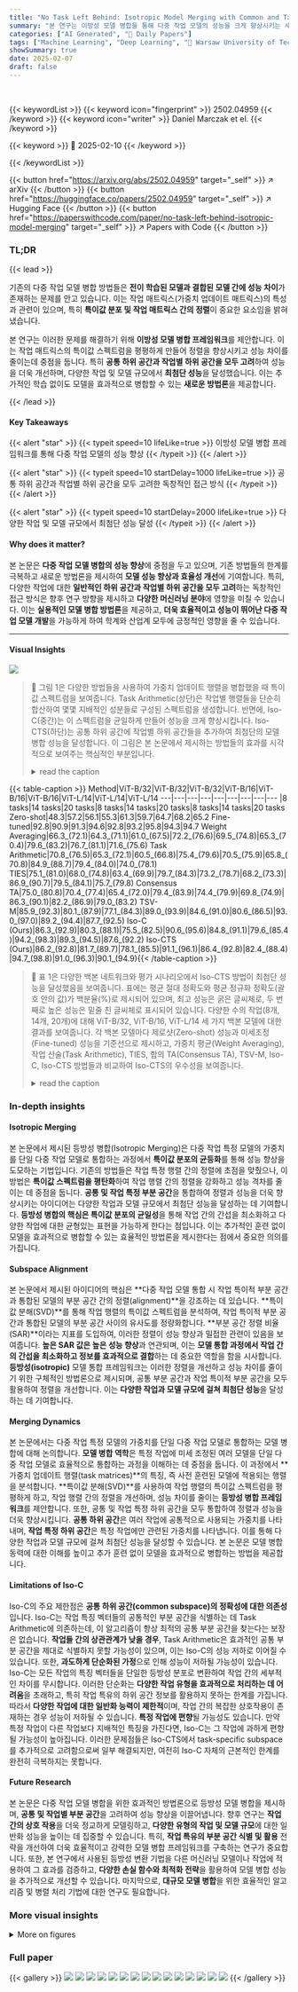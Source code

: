 ```yaml
---
title: "No Task Left Behind: Isotropic Model Merging with Common and Task-Specific Subspaces"
summary: "본 연구는 이방성 모델 병합을 통해 다중 작업 모델의 성능을 크게 향상시키는 새로운 프레임워크를 제시합니다."
categories: ["AI Generated", "🤗 Daily Papers"]
tags: ["Machine Learning", "Deep Learning", "🏢 Warsaw University of Technology, Poland",]
showSummary: true
date: 2025-02-07
draft: false
---
```


<br>

{{< keywordList >}}
{{< keyword icon="fingerprint" >}} 2502.04959 {{< /keyword >}}
{{< keyword icon="writer" >}} Daniel Marczak et el. {{< /keyword >}}
 
{{< keyword >}} 🤗 2025-02-10 {{< /keyword >}}
 
{{< /keywordList >}}

{{< button href="https://arxiv.org/abs/2502.04959" target="_self" >}}
↗ arXiv
{{< /button >}}
{{< button href="https://huggingface.co/papers/2502.04959" target="_self" >}}
↗ Hugging Face
{{< /button >}}
{{< button href="https://paperswithcode.com/paper/no-task-left-behind-isotropic-model-merging" target="_self" >}}
↗ Papers with Code
{{< /button >}}




### TL;DR


{{< lead >}}

기존의 다중 작업 모델 병합 방법들은 **전이 학습된 모델과 결합된 모델 간에 성능 차이**가 존재하는 문제를 안고 있습니다. 이는 작업 매트릭스(가중치 업데이트 매트릭스)의 특성과 관련이 있으며, 특히 **특이값 분포 및 작업 매트릭스 간의 정렬**이 중요한 요소임을 밝혀냈습니다. 

본 연구는 이러한 문제를 해결하기 위해 **이방성 모델 병합 프레임워크**를 제안합니다. 이는 작업 매트릭스의 특이값 스펙트럼을 평평하게 만들어 정렬을 향상시키고 성능 차이를 줄이는데 중점을 둡니다. 특히 **공통 하위 공간과 작업별 하위 공간을 모두 고려**하여 성능을 더욱 개선하며, 다양한 작업 및 모델 규모에서 **최첨단 성능**을 달성했습니다. 이는 추가적인 학습 없이도 모델을 효과적으로 병합할 수 있는 **새로운 방법론**을 제공합니다.

{{< /lead >}}


#### Key Takeaways

{{< alert "star" >}}
{{< typeit speed=10 lifeLike=true >}} 이방성 모델 병합 프레임워크를 통해 다중 작업 모델의 성능 향상 {{< /typeit >}}
{{< /alert >}}

{{< alert "star" >}}
{{< typeit speed=10 startDelay=1000 lifeLike=true >}} 공통 하위 공간과 작업별 하위 공간을 모두 고려한 독창적인 접근 방식 {{< /typeit >}}
{{< /alert >}}

{{< alert "star" >}}
{{< typeit speed=10 startDelay=2000 lifeLike=true >}} 다양한 작업 및 모델 규모에서 최첨단 성능 달성 {{< /typeit >}}
{{< /alert >}}

#### Why does it matter?
본 논문은 **다중 작업 모델 병합의 성능 향상**에 중점을 두고 있으며, 기존 방법들의 한계를 극복하고 새로운 방법론을 제시하여 **모델 성능 향상과 효율성 개선**에 기여합니다. 특히, 다양한 작업에 대한 **일반적인 하위 공간과 작업별 하위 공간을 모두 고려**하는 독창적인 접근 방식은 향후 연구 방향을 제시하고 **다양한 머신러닝 분야**에 영향을 미칠 수 있습니다. 이는 **실용적인 모델 병합 방법론**을 제공하고, **더욱 효율적이고 성능이 뛰어난 다중 작업 모델 개발**을 가능하게 하여 학계와 산업계 모두에 긍정적인 영향을 줄 수 있습니다.

------
#### Visual Insights



![](https://arxiv.org/html/2502.04959/extracted/6186460/figs/iso-teaser.png)

> 🔼 그림 1은 다양한 방법들을 사용하여 가중치 업데이트 행렬을 병합했을 때 특이값 스펙트럼을 보여줍니다.  Task Arithmetic(상단)은 작업별 행렬들을 단순히 합산하여 몇몇 지배적인 성분들로 구성된 스펙트럼을 생성합니다. 반면에, Iso-C(중간)는 이 스펙트럼을 균일하게 만들어 성능을 크게 향상시킵니다.  Iso-CTS(하단)는 공통 하위 공간에 작업별 하위 공간들을 추가하여 최첨단의 모델 병합 성능을 달성합니다. 이 그림은 본 논문에서 제시하는 방법들의 효과를 시각적으로 보여주는 핵심적인 부분입니다.
> <details>
> <summary>read the caption</summary>
> Figure 1: Spectrum of singular values for a single layer weight update matrix obtained by merging using Task Arithmetic (top) compared to our approaches: Iso-C (middle) and Iso-CTS (bottom). Task Arithmetic sums the task-specific matrices, which result in a spectrum with a few dominant components. Iso-C instead replaces this spectrum with a uniform one, which results in significant performance improvement. Iso-CTS enhances the common subspace with task-specific subspaces and yields state-of-the-art model merging performance.
> </details>





{{< table-caption >}}
Method|ViT-B/32|ViT-B/32|ViT-B/32|ViT-B/16|ViT-B/16|ViT-B/16|ViT-L/14|ViT-L/14|ViT-L/14
---|---|---|---|---|---|---|---|---
|8 tasks|14 tasks|20 tasks|8 tasks|14 tasks|20 tasks|8 tasks|14 tasks|20 tasks
Zero-shot|48.3|57.2|56.1|55.3|61.3|59.7|64.7|68.2|65.2
Fine-tuned|92.8|90.9|91.3|94.6|92.8|93.2|95.8|94.3|94.7
Weight Averaging|66.3_(72.1)|64.3_(71.1)|61.0_(67.5)|72.2_(76.6)|69.5_(74.8)|65.3_(70.4)|79.6_(83.2)|76.7_(81.1)|71.6_(75.6)
Task Arithmetic|70.8_(76.5)|65.3_(72.1)|60.5_(66.8)|75.4_(79.6)|70.5_(75.9)|65.8_(70.8)|84.9_(88.7)|79.4_(84.0)|74.0_(78.1)
TIES|75.1_(81.0)|68.0_(74.8)|63.4_(69.9)|79.7_(84.3)|73.2_(78.7)|68.2_(73.3)|86.9_(90.7)|79.5_(84.1)|75.7_(79.8)
Consensus TA|75.0_(80.8)|70.4_(77.4)|65.4_(72.0)|79.4_(83.9)|74.4_(79.9)|69.8_(74.9)|86.3_(90.1)|82.2_(86.9)|79.0_(83.2)
TSV-M|85.9_(92.3)|80.1_(87.9)|77.1_(84.3)|89.0_(93.9)|84.6_(91.0)|80.6_(86.5)|93.0_(97.0)|89.2_(94.4)|87.7_(92.5)
Iso-C (Ours)|86.3_(92.9)|80.3_(88.1)|75.5_(82.5)|90.6_(95.6)|84.8_(91.1)|79.6_(85.4)|94.2_(98.3)|89.3_(94.5)|87.6_(92.2)
Iso-CTS (Ours)|86.2_(92.8)|81.7_(89.7)|78.1_(85.5)|91.1_(96.1)|86.4_(92.8)|82.4_(88.4)|94.7_(98.8)|91.0_(96.3)|90.1_(94.9){{< /table-caption >}}

> 🔼 표 1은 다양한 백본 네트워크와 평가 시나리오에서 Iso-CTS 방법이 최첨단 성능을 달성했음을 보여줍니다. 표에는 평균 절대 정확도와 평균 정규화 정확도(괄호 안의 값)가 백분율(%)로 제시되어 있으며, 최고 성능은 굵은 글씨체로, 두 번째로 높은 성능은 밑줄 친 글씨체로 표시되어 있습니다.  다양한 수의 작업(8개, 14개, 20개)에 대해 ViT-B/32, ViT-B/16, ViT-L/14 세 가지 백본 모델에 대한 결과를 보여줍니다. 각 백본 모델마다 제로샷(Zero-shot) 성능과 미세조정(Fine-tuned) 성능을 기준선으로 제시하고, 가중치 평균(Weight Averaging), 작업 산술(Task Arithmetic), TIES, 합의 TA(Consensus TA), TSV-M, Iso-C, Iso-CTS 방법들과 비교하여 Iso-CTS의 우수성을 보여줍니다.
> <details>
> <summary>read the caption</summary>
> Table 1: Iso-CTS achieves state-of-the-art performance for all backbones on all evaluated scenarios. We present average absolute accuracy and average normalized accuracy (in subscript) in %percent\%%. The best method in bold and the second-best underlined.
> </details>





### In-depth insights


#### Isotropic Merging
본 논문에서 제시된 등방성 병합(Isotropic Merging)은 다중 작업 특정 모델의 가중치를 단일 다중 작업 모델로 통합하는 과정에서 **특이값 분포의 균등화**를 통해 성능 향상을 도모하는 기법입니다. 기존의 방법들은 작업 특정 행렬 간의 정렬에 초점을 맞췄으나, 이 방법은 **특이값 스펙트럼을 평탄화**하여 작업 행렬 간의 정렬을 강화하고 성능 격차를 줄이는 데 중점을 둡니다.  **공통 및 작업 특정 부분 공간**을 통합하여 정렬과 성능을 더욱 향상시키는 아이디어는 다양한 작업과 모델 규모에서 최첨단 성능을 달성하는 데 기여합니다.  **등방성 병합의 핵심은 특이값 분포의 균일성**을 통해 작업 간의 간섭을 최소화하고 다양한 작업에 대한 균형있는 표현을 가능하게 한다는 점입니다. 이는 추가적인 훈련 없이 모델을 효과적으로 병합할 수 있는 효율적인 방법론을 제시한다는 점에서 중요한 의의를 가집니다.

#### Subspace Alignment
본 논문에서 제시된 아이디어의 핵심은 **다중 작업 모델 통합 시 작업 특이적 부분 공간과 통합된 모델의 부분 공간 간의 정렬(alignment)**을 강조하는 데 있습니다.  **특이값 분해(SVD)**를 통해 작업 행렬의 특이값 스펙트럼을 분석하여, 작업 특이적 부분 공간과 통합된 모델의 부분 공간 사이의 유사도를 정량화합니다.  **부분 공간 정렬 비율(SAR)**이라는 지표를 도입하여,  이러한 정렬이 성능 향상과 밀접한 관련이 있음을 보여줍니다.  **높은 SAR 값은 높은 성능 향상**과 연관되며, 이는 **모델 통합 과정에서 작업 간의 간섭을 최소화하고 정보를 효과적으로 결합**하는 데 중요한 역할을 함을 시사합니다.  **등방성(isotropic)** 모델 통합 프레임워크는 이러한 정렬을 개선하고 성능 차이를 줄이기 위한 구체적인 방법론으로 제시되며,  공통 부분 공간과 작업 특이적 부분 공간을 모두 활용하여 정렬을 개선합니다. 이는 **다양한 작업과 모델 규모에 걸쳐 최첨단 성능**을 달성하는 데 기여합니다.

#### Merging Dynamics
본 논문에서는 다중 작업 특정 모델의 가중치를 단일 다중 작업 모델로 통합하는 모델 병합에 대해 논의합니다. **모델 병합 역학**은 특정 작업에 미세 조정된 여러 모델을 단일 다중 작업 모델로 효율적으로 통합하는 과정을 이해하는 데 중점을 둡니다. 이 과정에서 **가중치 업데이트 행렬(task matrices)**의 특징, 즉 사전 훈련된 모델에 적용되는 행렬을 분석합니다.  **특이값 분해(SVD)**를 사용하여 작업 행렬의 특이값 스펙트럼을 평평하게 하고, 작업 행렬 간의 정렬을 개선하며, 성능 차이를 줄이는 **등방성 병합 프레임워크**를 제안합니다. 또한, 공통 및 작업 특정 하위 공간을 모두 통합하여 정렬과 성능을 더욱 향상시킵니다.  **공통 하위 공간**은 여러 작업에 공통적으로 사용되는 가중치를 나타내며, **작업 특정 하위 공간**은 특정 작업에만 관련된 가중치를 나타냅니다. 이를 통해 다양한 작업과 모델 규모에 걸쳐 최첨단 성능을 달성할 수 있습니다. 본 논문은 모델 병합 동력에 대한 이해를 높이고 추가 훈련 없이 모델을 효과적으로 병합하는 방법을 제공합니다.

#### Limitations of Iso-C
Iso-C의 주요 제한점은 **공통 하위 공간(common subspace)의 정확성에 대한 의존성**입니다.  Iso-C는 작업 특징 벡터들의 공통적인 부분 공간을 식별하는 데 Task Arithmetic에 의존하는데, 이 알고리즘이 항상 최적의 공통 부분 공간을 찾는다는 보장은 없습니다. **작업들 간의 상관관계가 낮을 경우**, Task Arithmetic은 효과적인 공통 부분 공간을 제대로 식별하지 못할 가능성이 있으며, 이는 Iso-C의 성능 저하로 이어질 수 있습니다.  또한, **과도하게 단순화된 가정**으로 인해 성능이 저하될 가능성이 있습니다. Iso-C는 모든 작업의 특징 벡터들을 단일한 등방성 분포로 변환하여 작업 간의 세부적인 차이를 무시합니다. 이러한 단순화는 **다양한 작업 유형을 효과적으로 처리하는 데 어려움**을 초래하고,  특히 작업 특유의 하위 공간 정보를 활용하지 못하는 한계를 가집니다. 따라서 **다양한 작업에 대한 일반화 능력이 제한적**이며, 작업 간의 복잡한 상호작용이 존재하는 경우 성능이 저하될 수 있습니다.  **특정 작업에 편향**될 가능성도 있습니다. 만약 특정 작업이 다른 작업보다 지배적인 특징을 가진다면, Iso-C는 그 작업에 과하게 편향될 가능성이 높아집니다. 이러한 문제점들은 Iso-CTS에서 task-specific subspace를 추가적으로 고려함으로써 일부 해결되지만, 여전히 Iso-C 자체의 근본적인 한계를 완전히 극복하지는 못합니다.

#### Future Research
본 논문은 다중 작업 모델 병합을 위한 효과적인 방법론으로 등방성 모델 병합을 제시하며, **공통 및 작업별 부분 공간**을 고려하여 성능 향상을 이끌어냅니다.  향후 연구는 **작업 간의 상호 작용**을 더욱 정교하게 모델링하고, **다양한 유형의 작업 및 모델 규모**에 대한 일반화 성능을 높이는 데 집중할 수 있습니다.  특히, **작업 특유의 부분 공간 식별 및 활용** 전략을 개선하여 더욱 효율적이고 강력한 모델 병합 프레임워크를 구축하는 연구가 중요합니다.  또한, 본 연구에서 사용된 등방성 변환 기법을 다른 머신러닝 모델이나 작업에 적용하여 그 효과를 검증하고, **다양한 손실 함수와 최적화 전략**을 활용하여 모델 병합 성능을 추가적으로 개선할 수 있습니다.  마지막으로, **대규모 모델 병합**을 위한 효율적인 알고리즘 및 병렬 처리 기법에 대한 연구도 필요합니다.


### More visual insights

<details>
<summary>More on figures
</summary>


![](https://arxiv.org/html/2502.04959/x1.png)

> 🔼 이 그림은 서로 다른 작업에 대해 미세 조정된 모델의 가중치 업데이트 행렬(task matrix) 간의 유사성을 보여줍니다. 각 task vector는 미세 조정된 모델과 사전 훈련된 모델 간의 차이를 나타냅니다. 그림은 task vector들 간의 코사인 유사도를 시각화하여, 작업 간의 상관 관계를 보여줍니다. 높은 코사인 유사도는 작업 간의 높은 상관 관계를 나타내고, 낮은 유사도는 낮은 상관 관계를 나타냅니다. 이는 모델 병합의 성능에 영향을 미치는 요소를 이해하는 데 도움이 됩니다.
> <details>
> <summary>read the caption</summary>
> (a) Cosine similarity between pairs of task vectors.
> </details>



![](https://arxiv.org/html/2502.04959/x2.png)

> 🔼 그림 (b)는 각 과업에 대한 과업 벡터와 병합된 모델 벡터 간의 코사인 유사도와 정규화된 정확도 향상(NAI) 간의 관계를 보여줍니다.  즉, 각 과업에 대해 개별적으로 학습된 모델과 병합된 모델의 가중치 벡터를 비교하여 얼마나 유사한지를 코사인 유사도로 측정하고, 이 유사도와 병합을 통해 얻은 성능 향상(NAI)이 어떤 관계를 갖는지 보여줍니다. 이는 과업 벡터 간의 유사성이 병합된 모델의 성능에 미치는 영향을 분석하기 위해 사용되었습니다.
> <details>
> <summary>read the caption</summary>
> (b) NAI vs cosine similarity between task and merged vectors.
> </details>



![](https://arxiv.org/html/2502.04959/x3.png)

> 🔼 그림 2는 두 가지 주요 내용을 보여줍니다. (a)는 여러 과제에 대한 작업 벡터들이 서로 직교(orthogonal)에 가깝다는 것을 보여주는 도표입니다. 이는 각 과제가 서로 다른 가중치 업데이트를 적용받기 때문에 발생하는 현상으로, 모델 병합 시 과제 간 간섭을 최소화하는 데 도움이 될 수 있습니다. (b)는 정규화된 정확도 향상(NAI)이 크게 다른 모델들이 서로 매우 가까운 코사인 유사도를 보이는 것을 보여줍니다. 이는 코사인 유사도와 NAI 간의 상관관계가 낮다는 것을 시사하며, 모델 병합의 성능을 예측하는 데 코사인 유사도만으로는 부족함을 보여줍니다.
> <details>
> <summary>read the caption</summary>
> Figure 2: (a) Tasks vectors are typically close to orthogonal to each other. (b) Models with very different normalized accuracy improvements (NAI) exhibit very close cosine similarities, and the correlation between cosine similarity and NAI is low.
> </details>



![](https://arxiv.org/html/2502.04959/x4.png)

> 🔼 그림 3(a)는 평균 부분 공간 정렬 비율(SARavg)에 따른 정규화된 정확도 향상(NAI)을 보여줍니다.  SARavg는 여러 개의 작업에 대해 병합된 모델과 각 작업별 모델 간의 부분 공간 유사성을 측정한 지표입니다. 이 그래프는 SARavg가 높을수록 NAI도 높아짐을 보여주어, 병합된 모델과 개별 작업 모델 간의 부분 공간 정렬이 높을수록 성능 향상이 크다는 것을 시사합니다.
> <details>
> <summary>read the caption</summary>
> (a) Normalized Accuracy Improvement (NAI) vs. Average Subspace Alignment Ratio (SARavgsubscriptSARavg\text{SAR}_{\text{avg}}SAR start_POSTSUBSCRIPT avg end_POSTSUBSCRIPT).
> </details>



![](https://arxiv.org/html/2502.04959/x5.png)

> 🔼 그림 (b)는 서로 다른 작업 벡터 쌍 간의 평균 부분 공간 정렬 비율(SARavg)을 보여줍니다.  SARavg는 각 작업에 대한 작업 행렬의 주요 특이값 벡터에 의해 형성된 부분 공간 간의 유사성을 측정하는 지표입니다.  값이 높을수록 작업 간의 유사성이 높고, 모델 병합 성능이 좋을 가능성이 높음을 시사합니다. 이 그림은 다양한 작업들 간의 유사성을 시각적으로 보여주어,  모델 병합 전략을 이해하는 데 도움을 줍니다. 특히, 서로 유사한 작업들의 그룹을 확인하고, 이러한 유사성이 모델 병합 성능에 미치는 영향을 분석하는 데 유용합니다.
> <details>
> <summary>read the caption</summary>
> (b) Average Subspace Alignment Ratios (SARavgsubscriptSARavg\text{SAR}_{\text{avg}}SAR start_POSTSUBSCRIPT avg end_POSTSUBSCRIPT) between pairs of task vectors.
> </details>



![](https://arxiv.org/html/2502.04959/x6.png)

> 🔼 그림 3은 두 가지 주요 내용을 보여줍니다. (a)는 작업 특이성 매트릭스와 병합된 모델의 부분 공간 정렬 비율(SARavg) 간의 강한 상관 관계를 보여줍니다. 피어슨 상관 계수는 0.88로 매우 높은 상관 관계를 나타냅니다. (b)는 MNIST, SVHN, GTSRB와 같은 특정 작업 그룹들이 서로 높은 정렬을 보이는 반면, DTD, Cars, SUN397과 같은 다른 작업 그룹들은 서로 낮은 정렬을 보이는 것을 보여줍니다.  (a)와 (b)를 비교해 보면, 상호 높은 정렬을 보이는 데이터셋은 병합된 모델과의 정렬도 높고, 따라서 성능도 좋게 나타납니다. 반대로 상호 낮은 정렬을 보이는 데이터셋은 병합된 모델과의 정렬이 낮고 성능도 좋지 않습니다.  즉, 이 그림은 작업 간의 유사성과 병합 모델의 성능 간의 관계를 시각적으로 보여주는 것입니다.
> <details>
> <summary>read the caption</summary>
> Figure 3:  (a) NAI strongly correlates with SARavgsubscriptSARavg\text{SAR}_{\text{avg}}SAR start_POSTSUBSCRIPT avg end_POSTSUBSCRIPT (Pearson correlation coefficient ρT⁢A=0.88subscript𝜌𝑇𝐴0.88\rho_{TA}=0.88italic_ρ start_POSTSUBSCRIPT italic_T italic_A end_POSTSUBSCRIPT = 0.88). (b) Note the groups of highly aligned tasks such as {MNIST, SVHN, GTSRB} and {EuroSAT, RESISC45}. By comparing (b) and (a), the mutually aligned datasets exhibit higher alignment with the merged model and consequently achieve good performance. On the other hand, tasks with low mutual alignment, such as DTD, Cars, and SUN397, are less aligned with the merged model and achieve poor performance.
> </details>



![](https://arxiv.org/html/2502.04959/x7.png)

> 🔼 이 그림은 보간 계수 β(베타) 값의 변화에 따른 특이값 스펙트럼을 보여줍니다.  β 값이 0일 때는 Task Arithmetic(TA)의 스펙트럼을, 1일 때는 Iso-C의 스펙트럼을 나타냅니다.  β 값이 변함에 따라 특이값 스펙트럼의 모양이 어떻게 변하는지, 특히 스펙트럼의 왜도(skewness)가 어떻게 감소하는지 보여주는 것이 이 그림의 주요 목적입니다.  즉, Iso-C 방법이 Task Arithmetic에 비해 특이값 스펙트럼을 균일하게 만드는 효과를 시각적으로 보여줍니다.  이러한 스펙트럼의 변화는 모델의 성능 향상과 밀접하게 연관되어 있으며, 이후 내용에서 자세히 설명됩니다.
> <details>
> <summary>read the caption</summary>
> (a) Spectra of singular values for different values of interpolation coefficient (β𝛽\betaitalic_β).
> </details>



![](https://arxiv.org/html/2502.04959/x8.png)

> 🔼 이 그림은 보간 계수(β)에 따른 평균 부분 공간 정렬 비율(SARavg)을 보여줍니다.  SARavg는 결합된 모델과 각 작업별 모델 간의 부분 공간 유사성을 측정한 지표입니다.  β 값이 증가함에 따라(즉, Task Arithmetic에서 Iso-C로 이동함에 따라) SARavg가 어떻게 변하는지 보여주는 그래프입니다.  이는 모델 결합 방법의 성능에 미치는 영향을 분석하기 위해 사용됩니다.  β=0은 Task Arithmetic이고, β=1은 Iso-C를 나타냅니다.  β의 값 변화에 따른 SARavg의 변화를 통해, Iso-C 방법이 모델의 부분 공간 정렬을 얼마나 잘 개선하는지 확인할 수 있습니다.
> <details>
> <summary>read the caption</summary>
> (b) Average Subspace Alignment Ratio (SARavgsubscriptSARavg\text{SAR}_{\text{avg}}SAR start_POSTSUBSCRIPT avg end_POSTSUBSCRIPT) vs. interpolation coefficient (β𝛽\betaitalic_β).
> </details>



![](https://arxiv.org/html/2502.04959/x9.png)

> 🔼 그림 4 (c)는 보간 계수 β에 따른 정규화된 정확도 향상(NAI)을 보여줍니다.  β 값이 0일 때는 Task Arithmetic (TA)의 결과를, β 값이 1일 때는 Iso-C의 결과를 나타냅니다.  이 그래프는 β 값을 변화시키면서 단일값 스펙트럼을 변경하여 정확도 향상에 어떤 영향을 미치는지 보여줍니다.  β 값이 증가함에 따라(즉, Iso-C에 가까워짐에 따라) NAI가 증가하는 경향을 보여주며, 이는 Iso-C 방법이 정확도 향상에 효과적임을 시사합니다.
> <details>
> <summary>read the caption</summary>
> (c) Normalized Accuracy Improvement (NAI) vs. interpolation coefficient (β𝛽\betaitalic_β).
> </details>



![](https://arxiv.org/html/2502.04959/x10.png)

> 🔼 그림 4는 모델 통합에서 특이값 분해(SVD)의 역할을 보여줍니다. (a)는 Task Arithmetic(TA)의 특이값 분포(β=0)에서 Iso-C(β=1)의 특이값 분포로 보간하는 과정을 나타냅니다. Iso-C는 특이값 스펙트럼을 균일하게 만들어(isotropic), (6)식에서 정의된 보존된 성분(kM)의 수를 증가시켜, 모델 성능을 향상시킵니다. (b)는 각 작업별 모델과 통합 모델 간의 정렬이 SARavg로 측정되는 것을 보여줍니다. (c)는 정렬이 증가함에 따라 성능 또한 3.3절에서 조사된 두 속성 간의 강력한 상관 관계에 따라 예측된 대로 향상됨을 보여줍니다.
> <details>
> <summary>read the caption</summary>
> Figure 4:  (a) Interpolating from ΔTAsubscriptΔTA\Delta_{\text{TA}}roman_Δ start_POSTSUBSCRIPT TA end_POSTSUBSCRIPT (β=0𝛽0\beta=0italic_β = 0) towards ΔIso-CsubscriptΔIso-C\Delta_{\texttt{Iso-C}}roman_Δ start_POSTSUBSCRIPT Iso-C end_POSTSUBSCRIPT (β=1𝛽1\beta=1italic_β = 1) makes the spectrum of singular values of ΔMsubscriptΔ𝑀\Delta_{M}roman_Δ start_POSTSUBSCRIPT italic_M end_POSTSUBSCRIPT more uniform and increases the number of preserved components kMsubscript𝑘𝑀k_{M}italic_k start_POSTSUBSCRIPT italic_M end_POSTSUBSCRIPT (Eq. (6)) denoted by dashed lines. (b) This results in an increased alignment between each task-specific model and merged model measured by SARavgsubscriptSARavg\text{SAR}_{\text{avg}}SAR start_POSTSUBSCRIPT avg end_POSTSUBSCRIPT. (c) As alignment increases, the performance also improves as predicted based on the strong correlation between these two properties investigated in Section 3.3.
> </details>



![](https://arxiv.org/html/2502.04959/x11.png)

> 🔼 이 그림은 Iso-C 모델에서 상위 k개의 특이값 벡터(ΔTA에서 추출)를 유지하여 생성된 모델의 정규화된 정확도 향상(NAI)을 보여줍니다.  쉽게 말해,  Iso-C 방법에서 가장 중요한 부분만 사용했을 때 모델 성능이 어떻게 변하는지 보여주는 그래프입니다.  x축은 사용된 상위 특이값 벡터의 개수(k)를 나타내고, y축은 NAI 값을 나타냅니다.  이를 통해  Iso-C 모델의 성능에 중요하게 기여하는 주요 특이값 벡터를 파악할 수 있습니다.
> <details>
> <summary>read the caption</summary>
> (a) Normalized Accuracy Improvement (NAI) of a model created by retaining k𝑘kitalic_k components of Iso-C (associated with top-k𝑘kitalic_k singular vectors from ΔTAsubscriptΔTA\Delta_{\text{TA}}roman_Δ start_POSTSUBSCRIPT TA end_POSTSUBSCRIPT).
> </details>



![](https://arxiv.org/html/2502.04959/x12.png)

> 🔼 이 그림은 다양한 수의 작업에 대해 병합된 모델과 작업별 모델 간의 평균 부분 공간 정렬 비율 (SARavg)을 보여줍니다.  SARavg는 병합된 모델이 개별 작업 모델과 얼마나 잘 정렬되는지를 측정하는 지표입니다.  그림은 작업의 수가 증가함에 따라 SARavg가 어떻게 변하는지 보여주며, 이는 모델 병합의 성능에 대한 통찰력을 제공합니다. 높은 SARavg 값은 병합된 모델이 개별 작업을 잘 수행할 수 있음을 시사합니다.
> <details>
> <summary>read the caption</summary>
> (b) Average Subspace Alignment Ratios (SARavgsubscriptSARavg\text{SAR}_{\text{avg}}SAR start_POSTSUBSCRIPT avg end_POSTSUBSCRIPT) between merged and task-specific models for varying sets of tasks.
> </details>



![](https://arxiv.org/html/2502.04959/x13.png)

> 🔼 이 그림은 다양한 수의 작업 집합에 대해 병합된 모델의 정확도 분포를 보여줍니다.  다시 말해, 여러 개의 작업에 대해 개별적으로 미세 조정된 여러 모델을 단일 다중 작업 모델로 병합하는 다양한 방법들의 성능을 비교합니다.  그림은 작업 수가 증가함에 따라 병합된 모델의 정확도가 어떻게 변하는지 보여주는 통계적 분포를 나타냅니다. 이는 다양한 모델 병합 기법의 강점과 약점을 파악하는 데 도움을 줍니다.
> <details>
> <summary>read the caption</summary>
> (c) Distribution of accuracies of the merged models for varying sets of tasks.
> </details>



![](https://arxiv.org/html/2502.04959/x14.png)

> 🔼 그림 5는 Iso-C 모델과 Iso-CTS 모델의 성능에 대한 분석 결과를 보여줍니다. (a)는 ΔTA의 가장 작은 특이값에 해당하는 방향이 Iso-C 모델의 성능에 미치는 영향이 미미함을 보여줍니다. (b)는 Iso-CTS에서 추가된 작업별 방향이 공통 부분공간만 사용하는 Iso-C 모델에 비해 작업별 모델과 병합된 모델 간의 평균 부분공간 정렬 비율(SARavg)을 향상시킴을 보여줍니다. (c)는 정렬이 향상되면 Iso-C에 비해 Iso-CTS의 정확도가 높아짐을 보여줍니다.  즉, 작업 특이적 방향을 추가함으로써 모델 간의 정렬을 개선하여 성능을 향상시킬 수 있음을 시각적으로 보여주는 그림입니다.
> <details>
> <summary>read the caption</summary>
> Figure 5:  (a) The directions associated with the least significant singular values of ΔTAsubscriptΔTA\Delta_{\text{TA}}roman_Δ start_POSTSUBSCRIPT TA end_POSTSUBSCRIPT have a minor contribution to the performance of Iso-C model. (b) Task-specific directions introduced in Iso-CTS improve the Average Subspace Alignment Ratio (SARavgsubscriptSARavg\text{SAR}_{\text{avg}}SAR start_POSTSUBSCRIPT avg end_POSTSUBSCRIPT) between task-specific models and the merged model compared to Iso-C which uses only a common subspace. (c) Higher alignment translates to higher accuracy of Iso-CTS with respect to Iso-C.
> </details>



</details>






### Full paper

{{< gallery >}}
<img src="paper_images/1.png" class="grid-w50 md:grid-w33 xl:grid-w25" />
<img src="paper_images/2.png" class="grid-w50 md:grid-w33 xl:grid-w25" />
<img src="paper_images/3.png" class="grid-w50 md:grid-w33 xl:grid-w25" />
<img src="paper_images/4.png" class="grid-w50 md:grid-w33 xl:grid-w25" />
<img src="paper_images/5.png" class="grid-w50 md:grid-w33 xl:grid-w25" />
<img src="paper_images/6.png" class="grid-w50 md:grid-w33 xl:grid-w25" />
<img src="paper_images/7.png" class="grid-w50 md:grid-w33 xl:grid-w25" />
<img src="paper_images/8.png" class="grid-w50 md:grid-w33 xl:grid-w25" />
<img src="paper_images/9.png" class="grid-w50 md:grid-w33 xl:grid-w25" />
<img src="paper_images/10.png" class="grid-w50 md:grid-w33 xl:grid-w25" />
<img src="paper_images/11.png" class="grid-w50 md:grid-w33 xl:grid-w25" />
<img src="paper_images/12.png" class="grid-w50 md:grid-w33 xl:grid-w25" />
<img src="paper_images/13.png" class="grid-w50 md:grid-w33 xl:grid-w25" />
<img src="paper_images/14.png" class="grid-w50 md:grid-w33 xl:grid-w25" />
<img src="paper_images/15.png" class="grid-w50 md:grid-w33 xl:grid-w25" />
{{< /gallery >}}